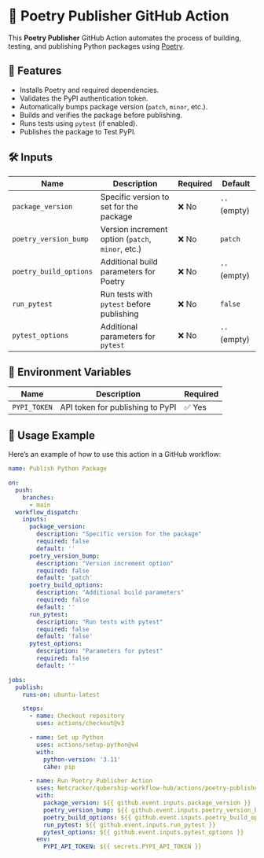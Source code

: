 # 🚀 Poetry Publisher GitHub Action

This **Poetry Publisher** GitHub Action automates the process of building, testing, and publishing Python packages using [Poetry](https://python-poetry.org/).

## 📌 Features

- Installs Poetry and required dependencies.
- Validates the PyPI authentication token.
- Automatically bumps package version (`patch`, `minor`, etc.).
- Builds and verifies the package before publishing.
- Runs tests using `pytest` (if enabled).
- Publishes the package to Test PyPI.

## 🛠️ Inputs

| Name                  | Description                                      | Required | Default |
|-----------------------|--------------------------------------------------|----------|---------|
| `package_version`     | Specific version to set for the package         | ❌ No    | `''` (empty) |
| `poetry_version_bump` | Version increment option (`patch`, `minor`, etc.) | ❌ No    | `patch` |
| `poetry_build_options` | Additional build parameters for Poetry         | ❌ No    | `''` (empty) |
| `run_pytest`         | Run tests with `pytest` before publishing        | ❌ No    | `false` |
| `pytest_options`     | Additional parameters for `pytest`               | ❌ No    | `''` (empty) |

## 🔑 Environment Variables

| Name         | Description                        | Required |
|-------------|------------------------------------|----------|
| `PYPI_TOKEN` | API token for publishing to PyPI | ✅ Yes |

## 🚀 Usage Example

Here’s an example of how to use this action in a GitHub workflow:

```yaml
name: Publish Python Package

on:
  push:
    branches:
      - main
  workflow_dispatch:
    inputs:
      package_version:
        description: "Specific version for the package"
        required: false
        default: ''
      poetry_version_bump:
        description: "Version increment option"
        required: false
        default: 'patch'
      poetry_build_options:
        description: "Additional build parameters"
        required: false
        default: ''
      run_pytest:
        description: "Run tests with pytest"
        required: false
        default: 'false'
      pytest_options:
        description: "Parameters for pytest"
        required: false
        default: ''

jobs:
  publish:
    runs-on: ubuntu-latest

    steps:
      - name: Checkout repository
        uses: actions/checkout@v3

      - name: Set up Python
        uses: actions/setup-python@v4
        with:
          python-version: '3.11'
          cahe: pip

      - name: Run Poetry Publisher Action
        uses: Netcracker/qubership-workflow-hub/actions/poetry-publisher
        with:
          package_version: ${{ github.event.inputs.package_version }}
          poetry_version_bump: ${{ github.event.inputs.poetry_version_bump }}
          poetry_build_options: ${{ github.event.inputs.poetry_build_options }}
          run_pytest: ${{ github.event.inputs.run_pytest }}
          pytest_options: ${{ github.event.inputs.pytest_options }}
        env:
          PYPI_API_TOKEN: ${{ secrets.PYPI_API_TOKEN }}
